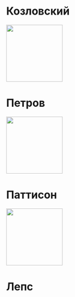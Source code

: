 <!DOCTYPE html>
<html lang="en">
<head>
	<meta charset="UTF-8">
	<meta name="viewport" content="width=device-width, initial-scale=1.0">
</head>
<body>
<div id="main">

<h1>Козловский</h1>
<img src=https://user-images.githubusercontent.com/106889299/203404536-0a97809f-5eab-4c70-a604-c8c042b1ecea.jpg width=150 height=150>
<br>

<h1>Петров</h1>
<img src=https://user-images.githubusercontent.com/106889299/203405812-53680fe6-e58e-4b2a-8763-832e2bb56324.jpg width=150 height=150>
<br>
<h1>Паттисон</h1>
<img src=126106996_197232178683723_8369927203078879343_n-819x1024.jpg width=150 height=150>
<br>
<h1>Лепс</h1>

</div>	
</body>
</html>
